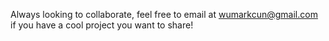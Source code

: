 Always looking to collaborate, feel free to email at wumarkcun@gmail.com if you have a cool project you want to share!
